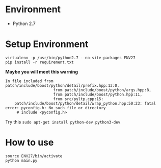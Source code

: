 # Environment
* Python 2.7

# Setup Environment

```shell
virtualenv -p /usr/bin/python2.7 --no-site-packages ENV27
pip install -r requirement.txt
```

**Maybe you will meet this warning**
```
In file included from patch/include/boost/python/detail/prefix.hpp:13:0,
                     from patch/include/boost/python/args.hpp:8,
                     from patch/include/boost/python.hpp:11,
                     from src/pyltp.cpp:15:
    patch/include/boost/python/detail/wrap_python.hpp:50:23: fatal error: pyconfig.h: No such file or directory
     # include <pyconfig.h>
```

Try this
` sudo apt-get install python-dev python3-dev `

# How to use
```
source ENV27/bin/activate
python main.py
```